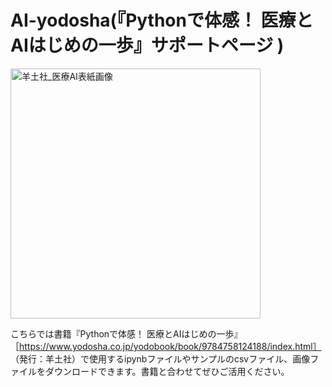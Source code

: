# AI-yodosha(『Pythonで体感！ 医療とAIはじめの一歩』サポートページ )

<img src="https://github.com/user-attachments/assets/dea3d2ec-13b6-4b4d-b5cd-43da867dc12f" alt="羊土社_医療AI表紙画像" width="400">

こちらでは書籍『Pythonで体感！ 医療とAIはじめの一歩』［https://www.yodosha.co.jp/yodobook/book/9784758124188/index.html］
（発行：羊土社）で使用するipynbファイルやサンプルのcsvファイル、画像ファイルをダウンロードできます。書籍と合わせてぜひご活用ください。 
